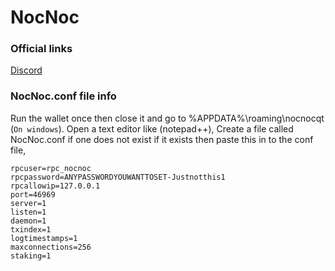 
# NocNoc

### Official links
[Discord](https://discord.gg/QweJfKm)

### NocNoc.conf file info
Run the wallet once then close it and go to %APPDATA%\roaming\nocnocqt (`On windows`). Open a text editor like (notepad++), Create a file called NocNoc.conf if one does not exist if it exists then paste this in to the conf file,


```
rpcuser=rpc_nocnoc
rpcpassword=ANYPASSWORDYOUWANTTOSET-Justnotthis1
rpcallowip=127.0.0.1
port=46969
server=1
listen=1
daemon=1
txindex=1
logtimestamps=1
maxconnections=256
staking=1
```
